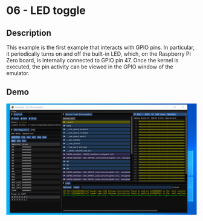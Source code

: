 # 06 - LED toggle

## Description

This example is the first example that interacts with GPIO pins. In particular, it periodically turns on and off the built-in LED, which, on the Raspberry Pi Zero board, is internally connected to GPIO pin 47. Once the kernel is executed, the pin activity can be viewed in the GPIO window of the emulator.

## Demo

<img src="../../misc/screenshots/examples/06-LED_toggle.gif">